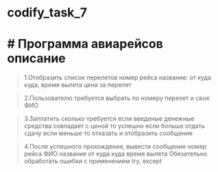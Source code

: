 # codify_task_7

# # Программа авиарейсов описание

>1.Отобразить список перелетов 
> номер рейса
> название: от куда куда, 
> время вылета
> цена за перелет

>2.Пользователю требуется выбрать по номеру перелет и свое ФИО

>3.Заплатить сколько требуется
> если введеные денежные средства совпадает с ценой то успешно
> если больше отдать сдачу
> если меньше то отказать и отобразить сообщение

>4.После успешного прохождения, вывести сообщение
> номер рейса
> ФИО
> название от куда куда
> время вылета
>Обязательно обработать ошибки с применением try, except
